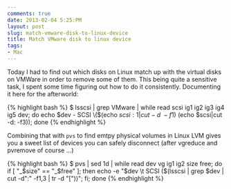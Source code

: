 ```yaml
---
comments: true
date: 2013-02-04 5:25:PM
layout: post
slug: match-vmware-disk-to-linux-device
title: Match VMware disk to linux device
tags:
- Mac
---
```


Today I had to find out which disks on Linux match up with the virtual disks on VMWare in order to remove some of them. This being quite a sensitive task, I spent some time figuring out how to do it consistently. Documenting it here for the afterworld:

{% highlight bash %}
$ lsscsi | grep VMware | while read scsi ig1 ig2 ig3 ig4 ig5 dev; do echo $dev - SCSI \($(echo ${scsi:1}|cut -d\: -f1)\:$(echo $scsi|cut -d\: -f3)\); done
{% endhighlight %}

Combining that with `pvs` to find emtpy physical volumes in Linux LVM gives you a sweet list of devices you can safely disconnect (after vgreduce and pvremove of course ...)

{% highlight bash %}
$ pvs | sed 1d | while read dev vg ig1 ig2 size free; do if [ "_$size" == "_$free" ]; then echo -e "$dev \t SCSI ($(lsscsi | grep $dev | cut -d":" -f1,3 | tr -d "["))"; fi; done
{% endhighlight %}

